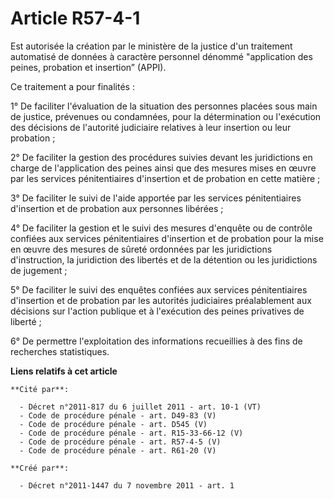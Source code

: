 # Article R57-4-1

Est autorisée la création par le ministère de la justice d'un traitement automatisé de données à caractère personnel dénommé
"application des peines, probation et insertion” (APPI).

Ce traitement a pour finalités :

1° De faciliter l'évaluation de la situation des personnes placées sous main de justice, prévenues ou condamnées, pour la
détermination ou l'exécution des décisions de l'autorité judiciaire relatives à leur insertion ou leur probation ;

2° De faciliter la gestion des procédures suivies devant les juridictions en charge de l'application des peines ainsi que des
mesures mises en œuvre par les services pénitentiaires d'insertion et de probation en cette matière ;

3° De faciliter le suivi de l'aide apportée par les services pénitentiaires d'insertion et de probation aux personnes
libérées ;

4° De faciliter la gestion et le suivi des mesures d'enquête ou de contrôle confiées aux services pénitentiaires d'insertion
et de probation pour la mise en œuvre des mesures de sûreté ordonnées par les juridictions d'instruction, la juridiction des
libertés et de la détention ou les juridictions de jugement ;

5° De faciliter le suivi des enquêtes confiées aux services pénitentiaires d'insertion et de probation par les autorités
judiciaires préalablement aux décisions sur l'action publique et à l'exécution des peines privatives de liberté ;

6° De permettre l'exploitation des informations recueillies à des fins de recherches statistiques.

**Liens relatifs à cet article**

	**Cité par**:

	  - Décret n°2011-817 du 6 juillet 2011 - art. 10-1 (VT)
	  - Code de procédure pénale - art. D49-83 (V)
	  - Code de procédure pénale - art. D545 (V)
	  - Code de procédure pénale - art. R15-33-66-12 (V)
	  - Code de procédure pénale - art. R57-4-5 (V)
	  - Code de procédure pénale - art. R61-20 (V)

	**Créé par**:

	  - Décret n°2011-1447 du 7 novembre 2011 - art. 1
